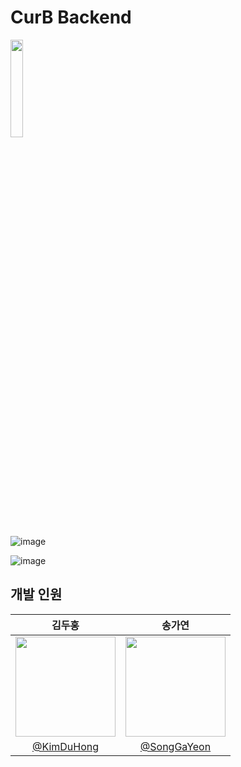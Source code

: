 # CurB Backend 
<img src="https://user-images.githubusercontent.com/125422608/236654783-d526562d-e48a-43b2-b798-575cdd2d79d3.png" width="20%"/>

![image](https://user-images.githubusercontent.com/125422608/236492105-0b2f5f0c-fef8-4b83-984a-aa4545a15580.png)

![image](https://user-images.githubusercontent.com/125422608/236626272-bfd4c546-6f91-43f2-afdd-fbb92e890c7b.png)

## 개발 인원


|      김두홍       |         송가연         |                                                                                                                 
| :------------------------------------------------------------------------------: | :---------------------------------------------------------------------------------------------------------------------------------------------------: |
|   <img width="160px" src="https://user-images.githubusercontent.com/125422608/229362247-12393ef8-a52c-4835-a933-3dc81c6b5f62.png" />    |<img width="160px" src="https://user-images.githubusercontent.com/125422608/229362286-d467819b-098b-40ab-9941-c0376ad61f94.png" />    |      
|   [@KimDuHong](https://github.com/KimDuHong)   |    [@SongGaYeon](https://github.com/goeasyonng)  | 
